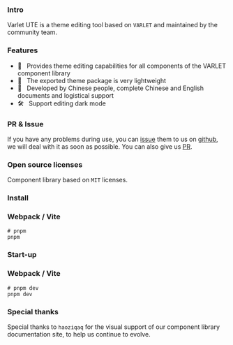 
### Intro

Varlet UTE is a theme editing tool based on `VARLET` and maintained by the community team.

### Features

- 🚀 &nbsp; Provides theme editing capabilities for all components of the VARLET component library
- 🚀 &nbsp; The exported theme package is very lightweight
- 💪 &nbsp; Developed by Chinese people, complete Chinese and English documents and logistical support
- 🛠️ &nbsp; Support editing dark mode

### PR & Issue
If you have any problems during use, you can [issue](https://github.com/varletjs/varlet-ute/issues) them to us on [github](https://github.com/varletjs/varlet-ute),
we will deal with it as soon as possible. You can also give us [PR](https://github.com/varletjs/varlet-ute/pulls).

### Open source licenses
Component library based on `MIT` licenses.

### Install

### Webpack / Vite
```shell
# pnpm
pnpm
```

### Start-up


### Webpack / Vite
```shell
# pnpm dev
pnpm dev
```


### Special thanks

Special thanks to `haoziqaq` for the visual support of our component library documentation site, 
to help us continue to evolve.
